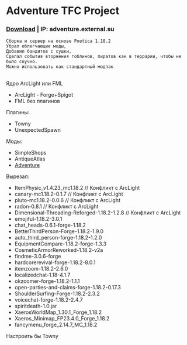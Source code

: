 # Adventure TFC Project
### [Download](https://github.com/ExtevaXT/Adventure-TFC/releases/latest/download/Adventure.TFC.zip) | IP: adventure.external.su

```
Сборка и сервер на основе Poetica 1.18.2
Убрал облегчающие моды,
Добавил бандитов с сушки,
Сделал события вторжения гоблинов, пиратов как в террарии, чтобы не было скучно.
Можно использовать как стандартный модпак
```
## 
Ядро ArcLight или FML
- ArcLight - Forge+Spigot
- FML без плагинов

Плагины:
- Towny
- UnexpectedSpawn

Моды:
- SimpleShops
- AntiqueAtlas
- [Adventure](https://github.com/ExtevaXT/Adventure)

Вырезал:
- ItemPhysic_v1.4.23_mc1.18.2 // Конфликт с ArcLight
- canary-mc1.18.2-0.1.7 // Конфликт с ArcLight
- pluto-mc1.18.2-0.0.6 // Конфликт с ArcLight
- radon-0.8.1 // Конфликт с ArcLight
- Dimensional-Threading-Reforged-1.18.2-1.2.8 // Конфликт с ArcLight
- emojiful-1.18.2-3.0.1
- chat_heads-0.6.1-forge-1.18.2
- BetterThirdPerson-Forge-1.18.2-1.9.0
- auto_third_person-forge-1.18.2-1.2.0
- EquipmentCompare-1.18.2-forge-1.3.3
- CosmeticArmorReworked-1.18.2-v2a
- findme-3.0.6-forge
- hardcorerevival-forge-1.18.2-8.0.1
- itemzoom-1.18.2-2.6.0
- localizedchat-1.18-4.1.7
- okzoomer-forge-1.18.2-1.1.1
- open-parties-and-claims-forge-1.18.2-0.17.3
- ShoulderSurfing-Forge-1.18.2-2.3.2
- voicechat-forge-1.18.2-2.4.7
- spiritdeath-1.0.jar
- XaerosWorldMap_1.30.1_Forge_1.18.2
- Xaeros_Minimap_FP23.4.0_Forge_1.18.2
- fancymenu_forge_2.14.7_MC_1.18.2


Настроить бы Towny

